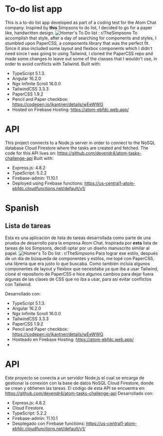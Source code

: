 # To-do list app
This is a to-do list app developed as part of a coding test for the Atom Chat company.
Inspired by **this** Simpsons to do list, I decided to go for a paper like, handwritten design.
![Homer's To Do list : r/TheSimpsons](https://external-preview.redd.it/kCjls9biFFl9DWCgc53iLla7PcfdKQxW1_twLSxyixs.jpg?auto=webp&s=ff06f7ffdae24eb0567a332fec3010217179c5b5)
To accomplish that style, after a day of searching for components and styles, I stumbled upon PaperCSS, a components library that was the perfect fit. Since it also included some layout and flexbox components which I didn't need since I was going to using Tailwind, I cloned the PaperCSS repo and made some changes to leave out some of the classes that I wouldn't use, in order to avoid conflicts with Tailwind.
 Built with:
- TypeScript 5.1.3.
- Angular 16.2.0
- Ngx Infinite Scroll 16.0.0
- TailwindCSS 3.3.3
- PaperCSS 1.9.2
- Pencil and Paper checkbox: https://codepen.io/jkantner/details/wEeWWG
- Hosted on Firebase Hosting: https://atom-ebfdc.web.app/


# API
This project connects to a Node.js server in order to connect to the NoSQL database Cloud Firestore where the tasks are created and fetched. The code for this API lives on: https://github.com/devendr4/atom-tasks-challenge-api
Built with:
- Express.js: 4.8.2
- TypeScript: 5.2.2
- Firebase-admin: 11.10.1
- Deployed using Firebase functions: https://us-central1-atom-ebfdc.cloudfunctions.net/default/v1/

# Spanish
## Lista de tareas
Esta es una aplicación de lista de tareas desarrollada como parte de una prueba de desarrollo para la empresa Atom Chat.
Inspirada por **esta** lista de tareas de los Simpsons, decidí optar por un diseño manuscrito similar al papel.
![Homer's To Do list : r/TheSimpsons](https://external-preview.redd.it/kCjls9biFFl9DWCgc53iLla7PcfdKQxW1_twLSxyixs.jpg?auto=webp&s=ff06f7ffdae24eb0567a332fec3010217179c5b5)
Para lograr ese estilo, después de un día de búsqueda de componentes y estilos, me topé con PaperCSS, una libreria que era justo lo que buscaba. Como también incluía algunos componentes de layout y flexbox que necesitaba ya que iba a usar Tailwind, cloné el repositorio de PaperCSS e hice algunos cambios para dejar fuera algunas de las clases de CSS que no iba a usar, para así evitar conflictos con Tailwind.

 Desarrollado con:
- TypeScript 5.1.3.
- Angular 16.2.0
- Ngx Infinite Scroll 16.0.0
- TailwindCSS 3.3.3
- PaperCSS 1.9.2
- Pencil and Paper checkbox: https://codepen.io/jkantner/details/wEeWWG
- Hosteado en Firebase Hosting: https://atom-ebfdc.web.app/
-
# API
Este proyecto se conecta a un servidor Node.js el cual se encarga de gestionar la conexión con la base de datos NoSQL Cloud Firestore, donde se crean y obtienen las tareas. El código de esta API se encuentra en: https://github.com/devendr4/atom-tasks-challenge-api
Desarrollado con:
- Express.js: 4.8.2
- Cloud Firestore.
- TypeScript: 5.2.2
- Firebase-admin: 11.10.1
- Desplegado con Firebase functions: https://us-central1-atom-ebfdc.cloudfunctions.net/default/v1/
